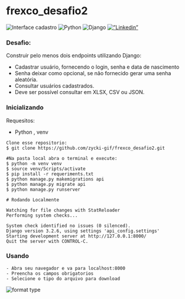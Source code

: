 # frexco_desafio2
![Interface  cadastro](https://user-images.githubusercontent.com/82342478/159362207-b056002b-8c75-4dd7-880b-3cb9b36fc6b5.png)
<img alt="Python" src="https://img.shields.io/badge/python-3670A0?style=for-the-badge&logo=python&logoColor=ffdd54"/>
<img alt="Django" src="https://img.shields.io/badge/django-%23092E20.svg?style=for-the-badge&logo=django&logoColor=white"/> 
<a target="blank" href=https://www.linkedin.com/in/juliano-xavier-06a0b3161/><img alt=”Linkedin” src="https://img.shields.io/badge/linkedin-%230077B5.svg?style=for-the-badge&logo=linkedin&logoColor=white"/>
   </a>
   
### Desafio: 
Construir pelo menos dois endpoints utilizando Django:
  - Cadastrar usuário, fornecendo o login, senha e data de nascimento
  - Senha deixar como opcional, se não fornecido gerar uma senha aleatória.
  - Consultar usuários cadastrados.
  - Deve ser possível consultar em XLSX, CSV ou JSON.

### Inicializando
Requesitos: 
- Python , venv

```Para inicializar locamente 
Clone esse repositorio: 
$ git clone https://github.com/zycki-gif/frexco_desafio2.git
```

```
#Na pasta local abra o terminal e execute: 
$ python -m venv venv
$ source venv/Scripts/activate
$ pip install -r requeriments.txt
$ python manage.py makemigrations api
$ python manage.py migrate api
$ python manage.py runserver
```


```
# Rodando Localmente

Watching for file changes with StatReloader
Performing system checks...

System check identified no issues (0 silenced).
Django version 3.2.6, using settings 'api_config.settings'
Starting development server at http://127.0.0.1:8000/
Quit the server with CONTROL-C.
```

### Usando
```
- Abra seu navegador e va para localhost:8000
- Preencha os campos obrigatorios
- Selecione o tipo do arquivo para download
```
![format type](https://user-images.githubusercontent.com/82342478/159363102-af487246-0589-416d-9542-bdabfebe502e.png)


